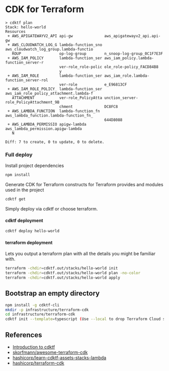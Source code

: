 # CDK for Terraform

~~~shell
> cdktf plan
Stack: hello-world
Resources
 + AWS_APIGATEWAYV2_API api-gw              aws_apigatewayv2_api.api-gw
 + AWS_CLOUDWATCH_LOG_G lambda-function_sno aws_cloudwatch_log_group.lambda-functio
   ROUP                 op-log-group        n_snoop-log-group_0C1F7E3F
 + AWS_IAM_POLICY       lambda-function_ser aws_iam_policy.lambda-function_server-r
                        ver-role_role-polic ole_role-policy_FACD84B8
                        y
 + AWS_IAM_ROLE         lambda-function_ser aws_iam_role.lambda-function_server-rol
                        ver-role            e_E96813CF
 + AWS_IAM_ROLE_POLICY_ lambda-function_ser aws_iam_role_policy_attachment.lambda-f
   ATTACHMENT           ver-role_PolicyAtta unction_server-role_PolicyAttachment_9B
                        chment              DC8FC8
 + AWS_LAMBDA_FUNCTION  lambda-function_fn  aws_lambda_function.lambda-function_fn_
                                            644D8088
 + AWS_LAMBDA_PERMISSIO apigw-lambda        aws_lambda_permission.apigw-lambda
   N

Diff: 7 to create, 0 to update, 0 to delete.
~~~

### Full deploy

Install project dependencies

~~~bash
npm install
~~~

Generate CDK for Terraform constructs for Terraform provides and modules used in the project

~~~bash
cdktf get
~~~

Simply deploy via cdktf or choose terraform.

#### cdktf deployment

~~~bash
cdktf deploy hello-world 
~~~

#### terraform deployment

Lets you output a terraform plan with all the details you might be familiar with.

~~~bash
terraform -chdir=cdktf.out/stacks/hello-world init
terraform -chdir=cdktf.out/stacks/hello-world plan -no-color
terraform -chdir=cdktf.out/stacks/hello-world apply
~~~

## Bootstrap an empty directory

~~~bash
npm install -g cdktf-cli
mkdir -p infrastructure/terraform-cdk
cd infrastructure/terraform-cdk
cdktf init --template=typescript (Use --local to drop Terraform Cloud state management)
~~~

## References

- [Introduction to cdktf](https://learn.hashicorp.com/tutorials/terraform/cdktf)
- [skorfmann/awesome-terraform-cdk](https://github.com/skorfmann/awesome-terraform-cdk)
- [hashicorp/learn-cdktf-assets-stacks-lambda](https://github.com/hashicorp/learn-cdktf-assets-stacks-lambda)
- [hashicorp/terraform-cdk](https://github.com/hashicorp/terraform-cdk)
